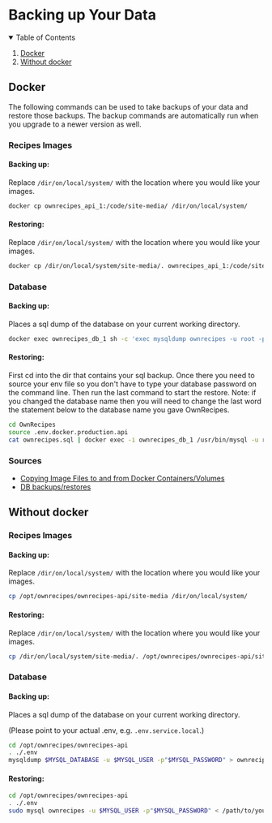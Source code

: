 <a name="readme-top"></a>

# Backing up Your Data

<details open>
  <summary>Table of Contents</summary>
  <ol>
    <li><a href="#docker">Docker</a></li>
    <li><a href="#without-docker">Without docker</a></li>
  </ol>
</details>

## Docker

The following commands can be used to take backups of your data and restore those backups. The backup commands are automatically run when you upgrade to a newer version as well.

### Recipes Images

#### Backing up:

Replace `/dir/on/local/system/` with the location where you would like your images.

```sh
docker cp ownrecipes_api_1:/code/site-media/ /dir/on/local/system/
```

#### Restoring:

Replace `/dir/on/local/system/` with the location where you would like your images.

```sh
docker cp /dir/on/local/system/site-media/. ownrecipes_api_1:/code/site-media/
```

### Database

#### Backing up:

Places a sql dump of the database on your current working directory.

```sh
docker exec ownrecipes_db_1 sh -c 'exec mysqldump ownrecipes -u root -p"$MYSQL_ROOT_PASSWORD"' > ownrecipes.sql
```

#### Restoring:

First cd into the dir that contains your sql backup. Once there you need to source your env file so you don't have to type your database password on the command line. Then run the last command to start the restore.
Note: if you changed the database name then you will need to change the last word the statement below to the database name you gave OwnRecipes.

```sh
cd OwnRecipes
source .env.docker.production.api
cat ownrecipes.sql | docker exec -i ownrecipes_db_1 /usr/bin/mysql -u root -p"$MYSQL_ROOT_PASSWORD" ownrecipes
```

### Sources
- [Copying Image Files to and from Docker Containers/Volumes](https://gist.github.com/spalladino/6d981f7b33f6e0afe6bb)
- [DB backups/restores](https://stackoverflow.com/questions/22907231/copying-files-from-host-to-docker-container)


## Without docker

### Recipes Images

#### Backing up:

Replace `/dir/on/local/system/` with the location where you would like your images.

```sh
cp /opt/ownrecipes/ownrecipes-api/site-media /dir/on/local/system/
```

#### Restoring:

Replace `/dir/on/local/system/` with the location where you would like your images.

```sh
cp /dir/on/local/system/site-media/. /opt/ownrecipes/ownrecipes-api/site-media/
```

### Database

#### Backing up:

Places a sql dump of the database on your current working directory.

(Please point to your actual .env, e.g. `.env.service.local`.)

```sh
cd /opt/ownrecipes/ownrecipes-api
. ./.env
mysqldump $MYSQL_DATABASE -u $MYSQL_USER -p"$MYSQL_PASSWORD" > ownrecipes.sql
```

#### Restoring:

```sh
cd /opt/ownrecipes/ownrecipes-api
. ./.env
sudo mysql ownrecipes -u $MYSQL_USER -p"$MYSQL_PASSWORD" < /path/to/your/ownrecipes.sql
```
